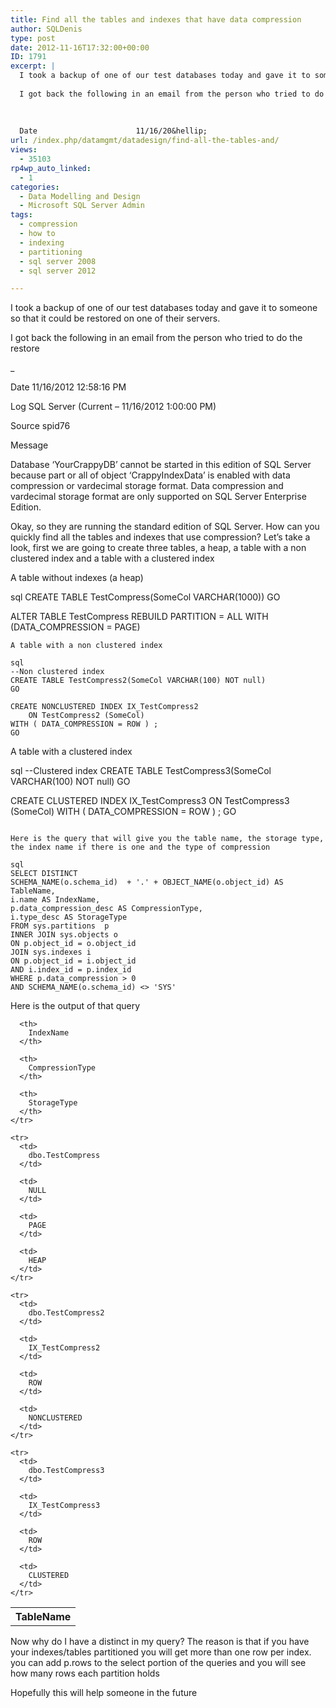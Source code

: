 ```yaml
---
title: Find all the tables and indexes that have data compression
author: SQLDenis
type: post
date: 2012-11-16T17:32:00+00:00
ID: 1791
excerpt: |
  I took a backup of one of our test databases today and gave it to someone so that it could be restored on one of their servers.
  
  I got back the following in an email from the person who tried to do the restore
  
  
  
  Date                      11/16/20&hellip;
url: /index.php/datamgmt/datadesign/find-all-the-tables-and/
views:
  - 35103
rp4wp_auto_linked:
  - 1
categories:
  - Data Modelling and Design
  - Microsoft SQL Server Admin
tags:
  - compression
  - how to
  - indexing
  - partitioning
  - sql server 2008
  - sql server 2012

---
```

I took a backup of one of our test databases today and gave it to someone so that it could be restored on one of their servers.

I got back the following in an email from the person who tried to do the restore

_</p> 

Date 11/16/2012 12:58:16 PM
  
Log SQL Server (Current &#8211; 11/16/2012 1:00:00 PM)

Source spid76

Message
  
Database &#8216;YourCrappyDB&#8217; cannot be started in this edition of SQL Server because part or all of object &#8216;CrappyIndexData&#8217; is enabled with data compression or vardecimal storage format. Data compression and vardecimal storage format are only supported on SQL Server Enterprise Edition.</em>

Okay, so they are running the standard edition of SQL Server. How can you quickly find all the tables and indexes that use compression? Let&#8217;s take a look, first we are going to create three tables, a heap, a table with a non clustered index and a table with a clustered index

A table without indexes (a heap)

sql
CREATE TABLE TestCompress(SomeCol VARCHAR(1000))
GO

ALTER TABLE TestCompress
REBUILD PARTITION = ALL WITH (DATA_COMPRESSION =  PAGE)
```
A table with a non clustered index

sql
--Non clustered index
CREATE TABLE TestCompress2(SomeCol VARCHAR(100) NOT null)
GO

CREATE NONCLUSTERED INDEX IX_TestCompress2 
    ON TestCompress2 (SomeCol)
WITH ( DATA_COMPRESSION = ROW ) ; 
GO
```

A table with a clustered index

sql
--Clustered index
CREATE TABLE TestCompress3(SomeCol VARCHAR(100) NOT null)
GO

CREATE CLUSTERED INDEX IX_TestCompress3 
    ON TestCompress3 (SomeCol)
WITH ( DATA_COMPRESSION = ROW ) ; 
GO
```

Here is the query that will give you the table name, the storage type, the index name if there is one and the type of compression

sql
SELECT DISTINCT
SCHEMA_NAME(o.schema_id)  + '.' + OBJECT_NAME(o.object_id) AS TableName,
i.name AS IndexName,
p.data_compression_desc AS CompressionType,
i.type_desc AS StorageType
FROM sys.partitions  p 
INNER JOIN sys.objects o 
ON p.object_id = o.object_id 
JOIN sys.indexes i 
ON p.object_id = i.object_id
AND i.index_id = p.index_id
WHERE p.data_compression > 0 
AND SCHEMA_NAME(o.schema_id) <> 'SYS' 
```

Here is the output of that query

<div class="tables">
  <table>
    <tr>
      <th>
        TableName
      </th>
      
      <th>
        IndexName
      </th>
      
      <th>
        CompressionType
      </th>
      
      <th>
        StorageType
      </th>
    </tr>
    
    <tr>
      <td>
        dbo.TestCompress
      </td>
      
      <td>
        NULL
      </td>
      
      <td>
        PAGE
      </td>
      
      <td>
        HEAP
      </td>
    </tr>
    
    <tr>
      <td>
        dbo.TestCompress2
      </td>
      
      <td>
        IX_TestCompress2
      </td>
      
      <td>
        ROW
      </td>
      
      <td>
        NONCLUSTERED
      </td>
    </tr>
    
    <tr>
      <td>
        dbo.TestCompress3
      </td>
      
      <td>
        IX_TestCompress3
      </td>
      
      <td>
        ROW
      </td>
      
      <td>
        CLUSTERED
      </td>
    </tr>
  </table>
</div>

Now why do I have a distinct in my query? The reason is that if you have your indexes/tables partitioned you will get more than one row per index. you can add p.rows to the select portion of the queries and you will see how many rows each partition holds

Hopefully this will help someone in the future
